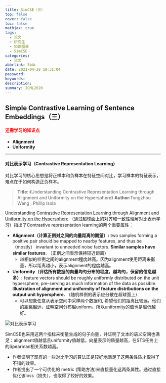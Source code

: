 ```yaml
---
title: SimCSE（三）
top: false
cover: false
toc: false
mathjax: true
tags:
  - 论文
  - 研究生
  - 知识图谱
  - SimCSE
categories:
  - 论文
abbrlink: 3b4c
date: 2021-04-28 10:31:04
password:
keywords:
description:
summary: ICML2020
---
```

## Simple Contrastive Learning of Sentence Embeddings（三）

#### <font color = "red">还需学习的知识点</font>

- **Alignment**
- **Uniformity**

------

#### 对比表示学习（Contrastive Representation Learning）


对比学习的核心思想是将正样本和负样本在特征空间对比，学习样本的特征表示，难点在于如何构造正负样本。

> **Title**: 《Understanding Contrastive Representation Learning through Alignment and Uniformity on the Hypersphere》
> **Author**:Tongzhou Wang ; Phillip Isola



[Understanding Contrastive Representation Learning through Alignment and Uniformity on the Hypersphere](ICML2020.pdf) （通过超球面上的对齐和一致性理解对比表示学习）指出了Contrastive representation learning的两个重要属性：

- **Alignment（计算正例对之间的向量距离的期望）:** two samples forming a positive pair should be mapped to nearby features, and thus be （mostly） invariant to unneeded noise factors. **Similar samples have similar features.** （正例之间表示保持较近距离）
  - 越相似的样例之间的alignment程度越高。因为alignment使用距离来衡量，所以距离越小，表示alignment的程度越高。
- **Uniformity（评估所有数据的向量均匀分布的程度，越均匀，保留的信息越多）:** feature vectors should be roughly uniformly distributed on the unit hypersphere, pre-serving as much information of the data as possible. **Illustration of alignment and uniformity of feature distributions on the output unit hypersphere.** （随机样例的表示应分散在超球面上）
  - 可以想象任意从表示空间中采样两个数据和, 希望他们的距离比较远。他们的距离越远，证明空间分布越uniform。所以uniformity的值也是越低越好。

![对比表示学习](对比表示学习.webp)

SimCSE也采用这两个指标来衡量生成的句子向量，并证明了文本的语义空间也满足：alignment值越低且uniformity值越低，向量表示的质量越高，在STS任务上的Spearman相关系数越高。


- 作者证明了现有的一些对比学习的算法正是较好地满足了这两条性质才取得了不错的效果。
- 作者提出了一个可优化的 metric (策略方法)来直接量化这两条属性。通过直接优化该loss（损失），也取得了较好的效果。

